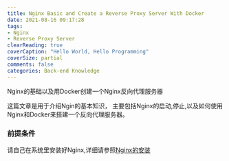 ```yaml
---
title: Nginx Basic and Create a Reverse Proxy Server With Docker
date: 2021-08-16 09:17:28
tags:
- Nginx
- Reverse Proxy Server
clearReading: true
coverCaption: "Hello World, Hello Programming"
coverSize: partial
comments: false
categories: Back-end Knowledge
---
```

Nginx的基础以及用Docker创建一个Nginx反向代理服务器
<!--more-->

这篇文章是用于介绍Ngin的基本知识，
主要包括Nginx的启动,停止,以及如何使用Nginx和Docker来搭建一个反向代理服务器。

### 前提条件
请自己在系统里安装好Nginx,详细请参照[Nginx的安装](https://runebook.dev/ja/docs/nginx/install)

